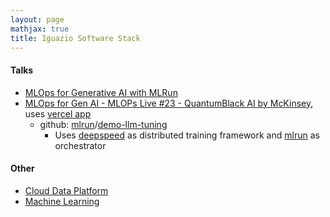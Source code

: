 ```yaml
---
layout: page
mathjax: true
title: Iguazio Software Stack
---
```


#### Talks
* [MLOps for Generative AI with MLRun](https://www.youtube.com/watch?v=aAU54bTH6_o)
* [MLOps for Gen AI - MLOPs Live #23 - QuantumBlack AI by McKinsey](https://www.youtube.com/watch?v=9RjD_VNvZSg&t=156s), uses [vercel app](https://vercel.com)
  * github: [mlrun](https://github.com/mlrun)/[demo-llm-tuning](https://github.com/mlrun/demo-llm-tuning)
    * Uses [deepspeed](https://www.deepspeed.ai/) as distributed training framework and [mlrun](https://www.mlrun.org/) as orchestrator

#### Other
* [Cloud Data Platform](../cloud_data_platform.md)
* [Machine Learning](../machine_learning.md)

